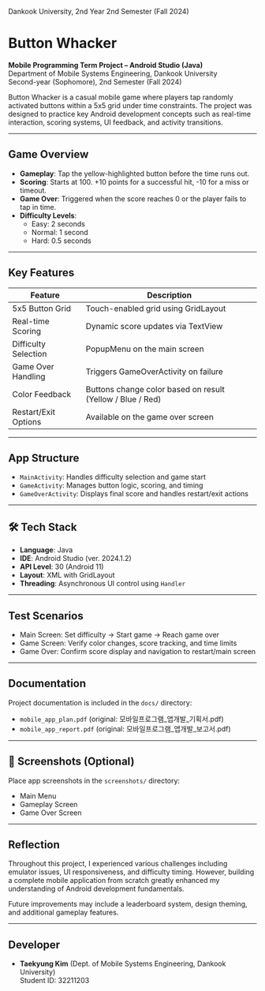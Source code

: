 Dankook University, 2nd Year 2nd Semester (Fall 2024)

# Button Whacker

**Mobile Programming Term Project – Android Studio (Java)**  
Department of Mobile Systems Engineering, Dankook University  
Second-year (Sophomore), 2nd Semester (Fall 2024)

Button Whacker is a casual mobile game where players tap randomly activated buttons within a 5x5 grid under time constraints. The project was designed to practice key Android development concepts such as real-time interaction, scoring systems, UI feedback, and activity transitions.

---

## Game Overview

- **Gameplay**: Tap the yellow-highlighted button before the time runs out.
- **Scoring**: Starts at 100. +10 points for a successful hit, -10 for a miss or timeout.
- **Game Over**: Triggered when the score reaches 0 or the player fails to tap in time.
- **Difficulty Levels**:
  - Easy: 2 seconds
  - Normal: 1 second
  - Hard: 0.5 seconds

---

## Key Features

| Feature             | Description |
|---------------------|-------------|
| 5x5 Button Grid     | Touch-enabled grid using GridLayout |
| Real-time Scoring   | Dynamic score updates via TextView |
| Difficulty Selection| PopupMenu on the main screen |
| Game Over Handling  | Triggers GameOverActivity on failure |
| Color Feedback      | Buttons change color based on result (Yellow / Blue / Red) |
| Restart/Exit Options| Available on the game over screen |

---

## App Structure

- `MainActivity`: Handles difficulty selection and game start
- `GameActivity`: Manages button logic, scoring, and timing
- `GameOverActivity`: Displays final score and handles restart/exit actions

---

## 🛠️ Tech Stack

- **Language**: Java
- **IDE**: Android Studio (ver. 2024.1.2)
- **API Level**: 30 (Android 11)
- **Layout**: XML with GridLayout
- **Threading**: Asynchronous UI control using `Handler`

---

## Test Scenarios

- Main Screen: Set difficulty → Start game → Reach game over
- Game Screen: Verify color changes, score tracking, and time limits
- Game Over: Confirm score display and navigation to restart/main screen

---
 
## Documentation

Project documentation is included in the `docs/` directory:

- `mobile_app_plan.pdf` (original: 모바일프로그램_앱개발_기획서.pdf)
- `mobile_app_report.pdf` (original: 모바일프로그램_앱개발_보고서.pdf)

---

## 📸 Screenshots (Optional)

Place app screenshots in the `screenshots/` directory:
- Main Menu
- Gameplay Screen
- Game Over Screen

---

## Reflection

Throughout this project, I experienced various challenges including emulator issues, UI responsiveness, and difficulty timing. However, building a complete mobile application from scratch greatly enhanced my understanding of Android development fundamentals.

Future improvements may include a leaderboard system, design theming, and additional gameplay features.

---

## Developer

- **Taekyung Kim** (Dept. of Mobile Systems Engineering, Dankook University)  
  Student ID: 32211203
